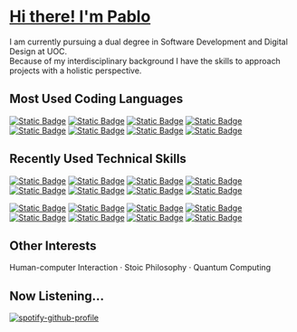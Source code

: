 # [Hi there! I'm Pablo](https://apausa.dev)

I am currently pursuing a dual degree in Software Development and Digital Design at UOC.  
Because of my interdisciplinary background I have the skills to approach projects with a holistic perspective.

## Most Used Coding Languages

[![Static Badge](https://img.shields.io/badge/Bash-0d1117?syle=flat&logo=gnubash)](https://github.com/apausa)
[![Static Badge](https://img.shields.io/badge/C-0d1117?syle=flat&logo=c)](https://github.com/apausa)
[![Static Badge](https://img.shields.io/badge/Java-0d1117?syle=flat)](https://github.com/apausa)
[![Static Badge](https://img.shields.io/badge/JavaScript-0d1117?syle=flat&logo=javascript)](https://github.com/apausa)
[![Static Badge](https://img.shields.io/badge/Python-0d1117?syle=flat&logo=python)](https://github.com/apausa)
[![Static Badge](https://img.shields.io/badge/SQL-0d1117?syle=flat)](https://github.com/apausa)
[![Static Badge](https://img.shields.io/badge/TypeScript-0d1117?syle=flat&logo=typescript)](https://github.com/apausa)
[![Static Badge](https://img.shields.io/badge/Kotlin-0d1117?syle=flat&logo=kotlin)](https://github.com/apausa)

## Recently Used Technical Skills

[![Static Badge](https://img.shields.io/badge/Angular-0d1117?syle=flat&logo=angular)](https://github.com/apausa)
[![Static Badge](https://img.shields.io/badge/CSS-0d1117?syle=flat&logo=css3)](https://github.com/apausa)
[![Static Badge](https://img.shields.io/badge/D3.js-0d1117?syle=flat&logo=d3dotjs)](https://github.com/apausa)
[![Static Badge](https://img.shields.io/badge/Figma-0d1117?syle=flat&logo=figma)](https://github.com/apausa)
[![Static Badge](https://img.shields.io/badge/Git-0d1117?syle=flat&logo=git)](https://github.com/apausa)
[![Static Badge](https://img.shields.io/badge/HTML-0d1117?syle=flat&logo=html5)](https://github.com/apausa)
[![Static Badge](https://img.shields.io/badge/Linux-0d1117?syle=flat&logo=linux)](https://github.com/apausa)
[![Static Badge](https://img.shields.io/badge/Next.js-0d1117?syle=flat&logo=nextdotjs)](https://github.com/apausa)

[![Static Badge](https://img.shields.io/badge/Node.js-0d1117?syle=flat&logo=nodedotjs)](https://github.com/apausa)
[![Static Badge](https://img.shields.io/badge/PostgreSQL-0d1117?syle=flat&logo=postgresql)](https://github.com/apausa)
[![Static Badge](https://img.shields.io/badge/React.js-0d1117?syle=flat&logo=react)](https://github.com/apausa)
[![Static Badge](https://img.shields.io/badge/React_Native-0d1117?syle=flat&logo=react)](https://github.com/apausa)
[![Static Badge](https://img.shields.io/badge/Redux.js-0d1117?syle=flat&logo=redux)](https://github.com/apausa)
[![Static Badge](https://img.shields.io/badge/RxJS-0d1117?syle=flat)](https://github.com/apausa)
[![Static Badge](https://img.shields.io/badge/Spring_Boot-0d1117?syle=flat&logo=springboot)](https://github.com/apausa)
[![Static Badge](https://img.shields.io/badge/Vue.js-0d1117?syle=flat&logo=vuedotjs)](https://github.com/apausa)

## Other Interests

Human-computer Interaction · Stoic Philosophy · Quantum Computing

## Now Listening...

[![spotify-github-profile](https://spotify-github-profile.kittinanx.com/api/view?uid=pabloapausa&cover_image=true&theme=natemoo-re&show_offline=true&background_color=121212&interchange=false&bar_color=53b14f&bar_color_cover=false)](https://github.com/apausa)
